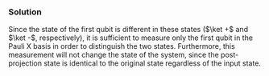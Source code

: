 ﻿### Solution
Since the state of the first qubit is different in these states ($\ket +$ and $\ket -$, respectively), it is sufficient to measure only the first qubit in the Pauli X basis in order to distinguish the two states. Furthermore, this measurement will not change the state of the system, since the post-projection state is identical to the original state regardless of the input state.

